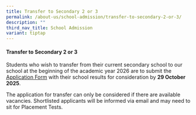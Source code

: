 ```yaml
---
title: Transfer to Secondary 2 or 3
permalink: /about-us/school-admission/transfer-to-secondary-2-or-3/
description: ""
third_nav_title: School Admission
variant: tiptap
---
```

<h4><strong>Transfer to Secondary 2 or 3</strong></h4>
<p>Students who wish to transfer from their current secondary school to our
school at the beginning of the academic year 2026 are to submit the <a href="/files/Application_Form_for_Transfer_to_PLMGS_Sec__Sec_2_or_3_School_Website_GQ_22_Sep_2025.pdf" rel="noopener nofollow" target="_blank">Application Form</a> with
their school results for consideration by <strong>29 October 2025</strong>.</p>
<p>The application for transfer can only be considered if there are available
vacancies. Shortlisted applicants will be informed via email and may need
to sit for Placement Tests. &nbsp;</p>